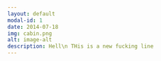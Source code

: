 ```yaml
---
layout: default
modal-id: 1
date: 2014-07-18
img: cabin.png
alt: image-alt
description: Hell\n THis is a new fucking line
---
```

